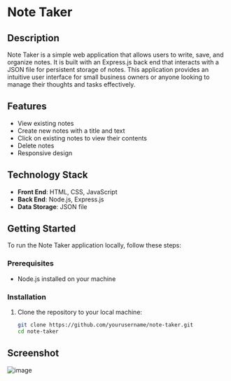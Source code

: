 # Note Taker

## Description

Note Taker is a simple web application that allows users to write, save, and organize notes. It is built with an Express.js back end that interacts with a JSON file for persistent storage of notes. This application provides an intuitive user interface for small business owners or anyone looking to manage their thoughts and tasks effectively.


## Features

- View existing notes
- Create new notes with a title and text
- Click on existing notes to view their contents
- Delete notes
- Responsive design

## Technology Stack

- **Front End**: HTML, CSS, JavaScript
- **Back End**: Node.js, Express.js
- **Data Storage**: JSON file

## Getting Started

To run the Note Taker application locally, follow these steps:

### Prerequisites

- Node.js installed on your machine

### Installation

1. Clone the repository to your local machine:

   ```bash
   git clone https://github.com/yourusername/note-taker.git
   cd note-taker


## Screenshot 
![image](https://github.com/user-attachments/assets/4768aa2e-6195-463e-9143-723496733443)

